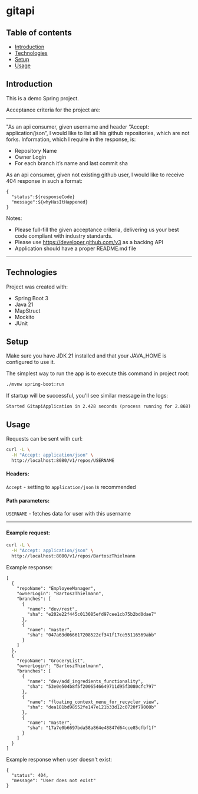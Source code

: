 # gitapi

## Table of contents
* [Introduction](#Introduction)
* [Technologies](#Technologies)
* [Setup](#Setup)
* [Usage](#Usage)

## Introduction
This is a demo Spring project.

Acceptance criteria for the project are:

---

"As an api consumer, given username and header “Accept: application/json”, I would like to list all his github 
repositories, which are not forks. Information, which I require in the response, is:
- Repository Name
- Owner Login
- For each branch it’s name and last commit sha

As an api consumer, given not existing github user, I would like to receive 404 response in such a format:

```
{
  "status":${responseCode}
  "message":${whyHasItHappened}
}
```
Notes:
- Please full-fill the given acceptance criteria, delivering us your best code compliant with industry standards.
- Please use https://developer.github.com/v3 as a backing API
- Application should have a proper README.md file
---

## Technologies
Project was created with:
- Spring Boot 3
- Java 21
- MapStruct
- Mockito
- JUnit

## Setup
Make sure you have JDK 21 installed and that your JAVA_HOME is configured to use it.

The simplest way to run the app is to execute this command in project root:
```bash
./mvnw spring-boot:run
```

If startup will be successful, you'll see similar message in the logs:
```
Started GitapiApplication in 2.428 seconds (process running for 2.868)
```

## Usage
Requests can be sent with curl:
```bash
curl -L \
  -H "Accept: application/json" \
  http://localhost:8080/v1/repos/USERNAME
```
#### Headers:
`Accept` - setting to `application/json` is recommended

#### Path parameters:

`USERNAME` - fetches data for user with this username

---

#### Example request:
```bash
curl -L \
  -H "Accept: application/json" \
  http://localhost:8080/v1/repos/BartoszThielmann
```

Example response:
```
[
  {
    "repoName": "EmployeeManager",
    "ownerLogin": "BartoszThielmann",
    "branches": [
      {
        "name": "dev/rest",
        "sha": "e202e22f445c013085efd97cee1cb75b2bd0dae7"
      },
      {
        "name": "master",
        "sha": "047a63d066617208522cf341f17ce55116569abb"
      }
    ]
  },
  {
    "repoName": "GroceryList",
    "ownerLogin": "BartoszThielmann",
    "branches": [
      {
        "name": "dev/add_ingredients_functionality",
        "sha": "53e0e504b8f5f2006546649711d95f3080cfc797"
      },
      {
        "name": "floating_context_menu_for_recycler_view",
        "sha": "dea181bd98552fe147e121b33d12c0720f79000b"
      },
      {
        "name": "master",
        "sha": "17a7e0b6697bda58a864e48847d64cce85cfbf1f"
      }
    ]
  }
]
```

Example response when user doesn't exist:
```
{
  "status": 404,
  "message": "User does not exist"
}
```


